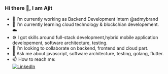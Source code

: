 ### Hi there 👋, I am Ajit
- 🔭 I’m currently working as Backend Development Intern @admybrand
- 🌱 I’m currently learning cloud technology & blockchian developement. ☁️
- ⚙️ I got skills around full-stack development,hybrid mobile application developement, software architecture, testing.
- 👯 I’m looking to collaborate on backend, frontend and cloud part.
- 💬 Ask me about javascript, software architecture, testing, golang, flutter.
- 📫 How to reach me:<br/>
 [![LinkedIn](https://img.shields.io/badge/Ajit_Dakre-grey?style=for-the-badge&logo=linkedin)](https://www.linkedin.com/in/ajjiitt/)
<!--  [![LinkedIn](https://img.shields.io/badge/AdityasutarOO7-grey?style=for-the-badge&logo=twitter)](https://twitter.com/AdityasutarOO7) -->

<!-- <img src="https://github-readme-stats.vercel.app/api?username=ajjiitt&count_private=true&show_icons=true&include_all_commits=true&theme=nord" alt="ajjiitt | Stats" /> -->
<!-- <img src="https://github-readme-stats.vercel.app/api/wakatime?username=ajjiitt&layout=compact&theme=nord" alt="MrWhoKnows' Wakatime Stats" /> -->
